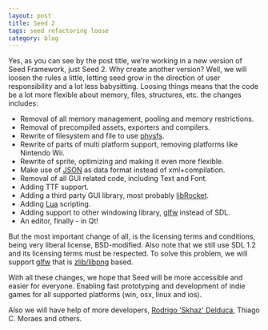 ```yaml
---
layout: post
title: Seed 2
tags: seed refactoring loose
category: blog
---
```


Yes, as you can see by the post title, we're working in a new version of Seed Framework, just Seed 2.
Why create another version? Well, we will loosen the rules a little, letting seed grow in the direction of user responsibility and a lot less babysitting.
Loosing things means that the code be a lot more flexible about memory, files, structures, etc.
the changes includes:
- Removal of all memory management, pooling and memory restrictions.
- Removal of precompiled assets, exporters and compilers.
- Rewrite of filesystem and file to use <a href='http://icculus.org/physfs/'>physfs</a>.
- Rewrite of parts of multi platform support, removing platforms like Nintendo Wii.
- Rewrite of sprite, optimizing and making it even more flexible.
- Make use of <a href='http://lloyd.github.com/yajl/'>JSON</a> as data format instead of xml+compilation.
- Removal of all GUI related code, including Text and Font.
- Adding TTF support.
- Adding a third party GUI library, most probably <a href='http://librocket.com/'>libRocket</a>.
- Adding <a href='http://www.lua.org/'>Lua</a> scripting.
- Adding support to other windowing library, <a href='http://www.glfw.org/'>glfw</a> instead of SDL.
- An editor, finally - in Qt!

But the most important change of all, is the licensing terms and conditions, being very liberal license, BSD-modified.
Also note that we still use SDL 1.2 and its licensing terms must be respected. To solve this problem, we will support <a href='http://www.glfw.org/'>glfw</a> that is <a href='http://www.glfw.org/license.html'>zlib/libpng</a> based.

With all these changes, we hope that Seed will be more accessible and easier for everyone. Enabling fast prototyping and development of indie games for all supported platforms (win, osx, linux and ios).

Also we will have help of more developers, <a href='http://nullonerror.appspot.com/'>Rodrigo 'Skhaz' Delduca</a>, Thiago C. Moraes and others.
